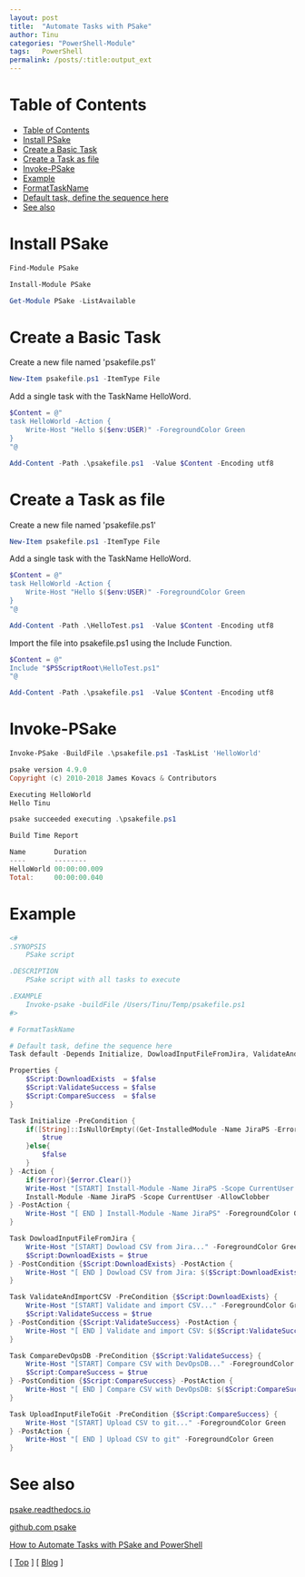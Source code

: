 ```yaml
---
layout: post
title:  "Automate Tasks with PSake"
author: Tinu
categories: "PowerShell-Module"
tags:   PowerShell
permalink: /posts/:title:output_ext
---
```

# Table of Contents

- [Table of Contents](#table-of-contents)
- [Install PSake](#install-psake)
- [Create a Basic Task](#create-a-basic-task)
- [Create a Task as file](#create-a-task-as-file)
- [Invoke-PSake](#invoke-psake)
- [Example](#example)
- [FormatTaskName](#formattaskname)
- [Default task, define the sequence here](#default-task-define-the-sequence-here)
- [See also](#see-also)

# Install PSake

````powershell
Find-Module PSake

Install-Module PSake

Get-Module PSake -ListAvailable
````

# Create a Basic Task

Create a new file named 'psakefile.ps1'

````powershell
New-Item psakefile.ps1 -ItemType File
````

Add a single task with the TaskName HelloWord.

````powershell
$Content = @"
task HelloWorld -Action {
    Write-Host "Hello $($env:USER)" -ForegroundColor Green
}
"@

Add-Content -Path .\psakefile.ps1  -Value $Content -Encoding utf8
````

# Create a Task as file

Create a new file named 'psakefile.ps1'

````powershell
New-Item psakefile.ps1 -ItemType File
````

Add a single task with the TaskName HelloWord.

````powershell
$Content = @"
task HelloWorld -Action {
    Write-Host "Hello $($env:USER)" -ForegroundColor Green
}
"@

Add-Content -Path .\HelloTest.ps1  -Value $Content -Encoding utf8
````

Import the file into psakefile.ps1 using the Include Function.

````powershell
$Content = @"
Include "$PSScriptRoot\HelloTest.ps1"
"@

Add-Content -Path .\psakefile.ps1  -Value $Content -Encoding utf8
````

# Invoke-PSake

````powershell
Invoke-PSake -BuildFile .\psakefile.ps1 -TaskList 'HelloWorld'

psake version 4.9.0
Copyright (c) 2010-2018 James Kovacs & Contributors

Executing HelloWorld
Hello Tinu

psake succeeded executing .\psakefile.ps1

Build Time Report

Name       Duration
----       --------
HelloWorld 00:00:00.009
Total:     00:00:00.040
````

# Example

````powershell
<#
.SYNOPSIS
    PSake script

.DESCRIPTION
    PSake script with all tasks to execute

.EXAMPLE
    Invoke-psake -buildFile /Users/Tinu/Temp/psakefile.ps1
#>

# FormatTaskName

# Default task, define the sequence here
Task default -Depends Initialize, DowloadInputFileFromJira, ValidateAndImportCSV, CompareDevOpsDB, UploadInputFileToGit

Properties {
    $Script:DownloadExists  = $false
    $Script:ValidateSuccess = $false
    $Script:CompareSuccess  = $false
}

Task Initialize -PreCondition {
    if([String]::IsNullOrEmpty((Get-InstalledModule -Name JiraPS -ErrorAction SilentlyContinue))){
        $true
    }else{
        $false
    }
} -Action {
    if($error){$error.Clear()}
    Write-Host "[START] Install-Module -Name JiraPS -Scope CurrentUser -AllowClobber..." -ForegroundColor Green
    Install-Module -Name JiraPS -Scope CurrentUser -AllowClobber
} -PostAction {
    Write-Host "[ END ] Install-Module -Name JiraPS" -ForegroundColor Green
}

Task DowloadInputFileFromJira {
    Write-Host "[START] Dowload CSV from Jira..." -ForegroundColor Green
    $Script:DownloadExists = $true
} -PostCondition {$Script:DownloadExists} -PostAction {
    Write-Host "[ END ] Dowload CSV from Jira: $($Script:DownloadExists)" -ForegroundColor Green
}

Task ValidateAndImportCSV -PreCondition {$Script:DownloadExists} {
    Write-Host "[START] Validate and import CSV..." -ForegroundColor Green
    $Script:ValidateSuccess = $true
} -PostCondition {$Script:ValidateSuccess} -PostAction {
    Write-Host "[ END ] Validate and import CSV: $($Script:ValidateSuccess)" -ForegroundColor Green
}

Task CompareDevOpsDB -PreCondition {$Script:ValidateSuccess} {
    Write-Host "[START] Compare CSV with DevOpsDB..." -ForegroundColor Green
    $Script:CompareSuccess = $true
} -PostCondition {$Script:CompareSuccess} -PostAction {
    Write-Host "[ END ] Compare CSV with DevOpsDB: $($Script:CompareSuccess)" -ForegroundColor Green
}

Task UploadInputFileToGit -PreCondition {$Script:CompareSuccess} {
    Write-Host "[START] Upload CSV to git..." -ForegroundColor Green
} -PostAction {
    Write-Host "[ END ] Upload CSV to git" -ForegroundColor Green
}
````

# See also

[psake.readthedocs.io](https://psake.readthedocs.io/en/latest/)

[github.com psake](https://github.com/psake/)

[How to Automate Tasks with PSake and PowerShell](https://adamtheautomator.com/powershell-psake/)

[ [Top](#table-of-contents) ] [ [Blog](../categories.html) ]
